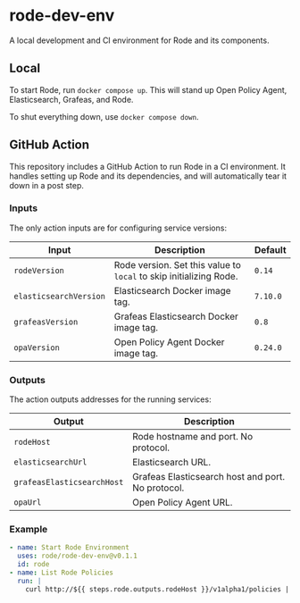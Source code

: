 # rode-dev-env

A local development and CI environment for Rode and its components.  

## Local

To start Rode, run `docker compose up`. This will stand up Open Policy Agent, Elasticsearch, Grafeas, and Rode.

To shut everything down, use `docker compose down`.

## GitHub Action

This repository includes a GitHub Action to run Rode in a CI environment. It handles setting up Rode and its dependencies,
and will automatically tear it down in a post step. 

### Inputs

The only action inputs are for configuring service versions:

| Input                  | Description                                                         | Default  |
|------------------------|---------------------------------------------------------------------|----------|
| `rodeVersion`          | Rode version. Set this value to `local` to skip initializing Rode.  | `0.14`   |
| `elasticsearchVersion` | Elasticsearch Docker image tag.                                     | `7.10.0` |
| `grafeasVersion`       | Grafeas Elasticsearch Docker image tag.                             | `0.8`    |
| `opaVersion`           | Open Policy Agent Docker image tag.                                 | `0.24.0` |

### Outputs

The action outputs addresses for the running services:

| Output                     | Description                                       |
|----------------------------|---------------------------------------------------|
| `rodeHost`                 | Rode hostname and port. No protocol.              |
| `elasticsearchUrl`         | Elasticsearch URL.                                |
| `grafeasElasticsearchHost` | Grafeas Elasticsearch host and port. No protocol. |
| `opaUrl`                   | Open Policy Agent URL.                            |


### Example

```yaml
- name: Start Rode Environment
  uses: rode/rode-dev-env@v0.1.1
  id: rode
- name: List Rode Policies
  run: |
    curl http://${{ steps.rode.outputs.rodeHost }}/v1alpha1/policies | jq
```
